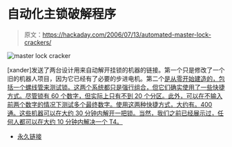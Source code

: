 # 自动化主锁破解程序

> 原文：<https://hackaday.com/2006/07/13/automated-master-lock-crackers/>

![master lock cracker](img/d414e56887a1dc0303c5398f37f9399d.png)

[xander]发送了两台设计用来自动解开挂锁的机器的链接。第一个只是修改了一个旧的机器人项目，因为它已经有了必要的步进电机。第二个[是从零开始建造的，包括一个螺线管来测试锁。这两个系统都只是强行组合，但它们确实使用了一些快捷方式。尽管锁有 60 个数字，但实际上只有不到 20 个分区。此外，可以在不输入前两个数字的情况下测试多个最终数字。使用这两种快捷方式，大约有。400 通。这些机器可以在大约 30 分钟内解开一把锁。当然，我们之前已经展示过，任何人都可以在大约 10 分钟内解决一个 T4。](http://neil.fraser.name/hardware/locraker/)

*   [永久链接](http://neil.fraser.name/hardware/locraker/)